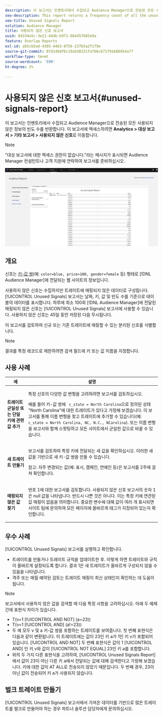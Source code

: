 ```yaml
---
description: 이 보고서는 인벤토리에서 수집되고 Audience Manager으로 전송된 모든 사용되지 않은 정보의 빈도 수를 반환합니다.
seo-description: This report returns a frequency count of all the unused information collected on your inventory and sent to Audience Manager.
seo-title: Unused Signals Report
solution: Audience Manager
title: 사용되지 않은 신호 보고서
uuid: 04334a5c-3e21-44db-b971-0b4457685e9a
feature: Overlap Reports
exl-id: ab5cb5ad-4305-4463-8f56-237b5a2f1f9e
source-git-commit: 8fd148df6c19a5d8331faf66c671f91686954a77
workflow-type: tm+mt
source-wordcount: '599'
ht-degree: 2%

---
```


# 사용되지 않은 신호 보고서{#unused-signals-report}

이 보고서는 인벤토리에서 수집되고 Audience Manager으로 전송된 모든 사용되지 않은 정보의 빈도 수를 반환합니다. 이 보고서에 액세스하려면 **Analytics > 대상 보고서 > 기타 보고서 > 사용되지 않은 신호**&#x200B;로 이동합니다.

>[!NOTE]
>
>&quot;대상 보고서에 대한 액세스 권한이 없습니다.&quot;라는 메시지가 표시되면 Audience Manager 컨설턴트나 고객 지원에 연락하여 보고서를 준비하십시오.

![사용되지 않은 신호 보고서의 스크린샷](/help/using/reporting/dynamic-reports/assets/unused-signals.png)

## 개요

신호는 [키-값 쌍](../../reference/key-value-pairs-explained.md)(예: `color=blue, price>100, gender=female` 등) 형태로 [!DNL Audience Manager]에 전달되는 웹 사이트의 정보입니다.

사용하지 않은 신호는 수집하지만 트레이트에 매핑되지 않은 데이터로 구성됩니다. [!UICONTROL Unused Signals] 보고서는 날짜, 키, 값 및 빈도 수를 기준으로 테이블의 데이터를 표시합니다. 하루에 최소 100회 [!DNL Audience Manager]에 전달된 매핑되지 않은 신호는 [!UICONTROL Unused Signals] 보고서에 사용할 수 있습니다. 사용하지 않은 신호는 45일 동안 저장된 다음 무시됩니다.

이 보고서를 검토하여 신규 또는 기존 트레이트에 매핑할 수 있는 분리된 신호를 식별합니다.

>[!NOTE]
>
>결과를 특정 레코드로 제한하려면 검색 필드에 키 또는 값 이름을 지정합니다.

## 사용 사례

<table id="table_E5EE0EC078E14EF4B197243488517A2D"> 
 <thead> 
  <tr> 
   <th colname="col1" class="entry"> 예 </th> 
   <th colname="col2" class="entry"> 설명 </th> 
  </tr> 
 </thead>
 <tbody> 
  <tr> 
   <td colname="col1"> <p><b>트레이트 균일성 또는 단일 키에 관련 값 추가</b> </p> </td> 
   <td colname="col2"> <p>특정 신호의 다양한 값 변형을 고려하려면 보고서를 검토하십시오. </p> <p>예를 들어 키-값 쌍에 <code> c_state = North Carolina</code>으로 정의된 상태 "North Carolina"에 대한 트레이트가 있다고 가정해 보겠습니다. 이 보고서를 통해 이름 변형을 찾고 트레이트에 추가할 수 있습니다(예: <code> c_state = North Carolina, NC, N.C., NCarolina</code>). 또는 이름 변형을 보고서와 함께 스팟팅하고 모든 사이트에서 균일한 값으로 바꿀 수 있습니다. </p> <p> </p> </td> 
  </tr> 
  <tr> 
   <td colname="col1"> <p><b>새 트레이트 만들기</b> </p> </td> 
   <td colname="col2"> <p>보고서를 검토하여 특정 키에 전달되는 새 값을 확인하십시오. 이러한 새 값을 기반으로 새 키-값 쌍을 만들 수 있습니다. </p> <p> <p>참고:  자주 변경되는 값(예: 표시, 캠페인, 연예인 등)은 보고서를 2주에 걸쳐 확인합니다. </p> </p> </td> 
  </tr> 
  <tr> 
   <td colname="col1"> <p><b>매핑되지 않은 값 찾기</b> </p> </td> 
   <td colname="col2"> <p>번호 1에 대한 보고서를 검토합니다. <span class="wintitle"> 사용되지 않은 신호</span> 보고서의 숫자 1은 null 값을 나타냅니다. 반드시 나쁜 것은 아니다. 이는 특정 키에 연관된 값 매핑이 없음을 의미합니다. 중요한 변수에 대해 값이 여러 개 표시되면 사이트 팀에 문의하여 모든 페이지에 올바르게 태그가 지정되어 있는지 확인합니다. </p> </td> 
  </tr> 
 </tbody> 
</table>

## 우수 사례

[!UICONTROL Unused Signals] 보고서를 실행하고 확인합니다.

* 트레이트를 만들거나 트레이트 규칙을 업데이트한 후. 이렇게 하면 트레이트와 규칙이 올바르게 설정되도록 합니다. 결과 1은 새 트레이트가 올바르게 구성되지 않을 수 있음을 나타냅니다.
* 격주 또는 매월 예약된 검토는 트레이트 매핑이 최신 상태인지 확인하는 데 도움이 됩니다.

>[!NOTE]
>
>보고서에서 사용하지 않은 값을 검색할 때 다음 특정 사항을 고려하십시오. 아래 두 예제 간에 표현식 차이가 있습니다.

* T(v=1 [!UICONTROL AND NOT] (a=23))
* T(v=1 [!UICONTROL AND] (a!=23))
* 두 예 모두 v 및 a 키-값 쌍을 포함하는 트레이트를 보여줍니다. 첫 번째 표현식은 다음과 같이 변환됩니다. 이 트레이트에는 값이 23인 키 a가 1인 키 v가 포함되어 있습니다. [!UICONTROL AND NOT] 두 번째 표현식은 값이 1 [!UICONTROL AND] 인 키 v와 값이 [!UICONTROL NOT EQUAL] 23인 키 a를 포함합니다.
* 위의 두 가지 다른 표현식을 고려하여, [!UICONTROL Unused Signals Report]에서 값이 23이 아닌 다른 키 a에서 전달되는 값에 대해 검색한다고 가정해 보겠습니다. 키에 대한 값이 AT ALL로 전송되지 않았기 때문입니다. 두 번째 경우, 23이 아닌 값이 전송되어 키 a가 사용되지 않습니다.

## 벌크 트레이트 만들기

[!UICONTROL Unused Signals] 보고서에서 가져온 데이터를 기반으로 많은 트레이트를 벌크로 만들어야 하는 경우 파트너 솔루션 담당자에게 문의하십시오.
